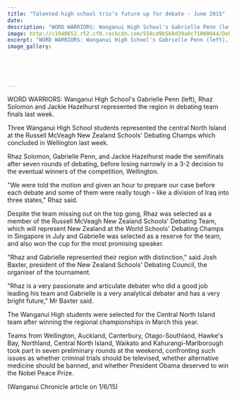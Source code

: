 ```yaml
---
title: "Talented high school trio's future up for debate - June 2015"
date: 
description: "WORD WARRIORS: Wanganui High School's Gabrielle Penn (left), Rhaz Solomon and Jackie Hazelhurst represented the region in debating team finals..."
image: http://c1940652.r52.cf0.rackcdn.com/556cd9b5b8d39a0c71000044/Debating-Champs,-1.6.15.jpg
excerpt: "WORD WARRIORS: Wanganui High School's Gabrielle Penn (left), Rhaz Solomon and Jackie Hazelhurst represented the region in debating team finals."
image_gallery:
    
    
    
    
    
---
```


<p><span>WORD WARRIORS: Wanganui High School's Gabrielle Penn (left), Rhaz Solomon and Jackie Hazelhurst represented the region in debating team finals last week.</span></p>
<p>Three Wanganui High School students represented the central North Island at the Russell McVeagh New Zealand Schools' Debating Champs which concluded in Wellington last week.</p>
<p>Rhaz Solomon, Gabrielle Penn, and Jackie Hazelhurst made the semifinals after seven rounds of debating, before losing narrowly in a 3-2 decision to the eventual winners of the competition, Wellington.</p>
<p>"We were told the motion and given an hour to prepare our case before each debate and some of them were really tough - like a division of Iraq into three states," Rhaz said.</p>
<p>Despite the team missing out on the top gong, Rhaz was selected as a member of the Russell McVeagh New Zealand Schools' Debating Team, which will represent New Zealand at the World Schools' Debating Champs in Singapore in July and Gabrielle was selected as a reserve for the team, and also won the cup for the most promising speaker.</p>
<p>"Rhaz and Gabrielle represented their region with distinction," said Josh Baxter, president of the New Zealand Schools' Debating Council, the organiser of the tournament.</p>
<p>"Rhaz is a very passionate and articulate debater who did a good job leading his team and Gabrielle is a very analytical debater and has a very bright future," Mr Baxter said.</p>
<p>The Wanganui High students were selected for the Central North Island team after winning the regional championships in March this year.</p>
<p>Teams from Wellington, Auckland, Canterbury, Otago-Southland, Hawke's Bay, Northland, Central North Island, Waikato and Kahurangi-Marlborough took part in seven preliminary rounds at the weekend, confronting such issues as whether criminal trials should be televised, whether alternative medicine should be banned, and whether President Obama deserved to win the Nobel Peace Prize.</p>
<p>(Wanganui Chronicle article on 1/6/15)</p>

